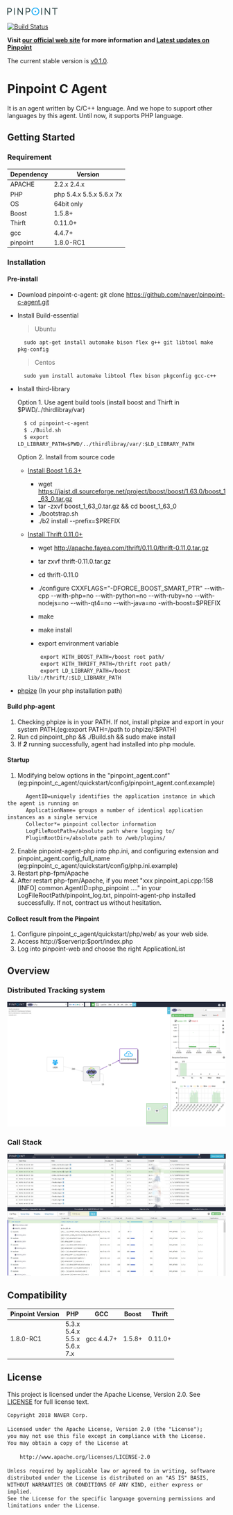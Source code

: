 ![Pinpoint](images/logo.png)

[![Build Status](https://travis-ci.com/naver/pinpoint-c-agent.svg?branch=dev)](https://travis-ci.com/naver/pinpoint-c-agent)

**Visit [our official web site](http://naver.github.io/pinpoint/) for more information and [Latest updates on Pinpoint](https://naver.github.io/pinpoint/news.html)**  


The current stable version is [v0.1.0](https://github.com/naver/pinpoint-c-agent/releases).

# Pinpoint C Agent

It is an agent written by C/C++ language. And we hope to support other languages by this agent. Until now, it supports PHP language.

## Getting Started

### Requirement

Dependency|Version
---|----
APACHE| 2.2.x 2.4.x
PHP| php 5.4.x 5.5.x 5.6.x 7x
OS| 64bit only
Boost | 1.5.8+
Thirft|0.11.0+
gcc| 4.4.7+
pinpoint| 1.8.0-RC1



### Installation

#### Pre-install
- Download pinpoint-c-agent:  git clone https://github.com/naver/pinpoint-c-agent.git
 

- Install Build-essential

    > Ubuntu 

        sudo apt-get install automake bison flex g++ git libtool make pkg-config

    > Centos
    
        sudo yum install automake libtool flex bison pkgconfig gcc-c++

- Install third-library  

    Option 1. Use agent build tools (install boost and Thirft in $PWD/../thirdlibray/var)

        $ cd pinpoint-c-agent
        $ ./Build.sh
        $ export LD_LIBRARY_PATH=$PWD/../thirdlibray/var/:$LD_LIBRARY_PATH

    Option 2. Install from source code
    - [Install Boost 1.6.3+](https://www.boost.org/doc/libs/1_63_0/doc/html/bbv2.html#bbv2.installation)
        - wget https://jaist.dl.sourceforge.net/project/boost/boost/1.63.0/boost_1_63_0.tar.gz
        - tar -zxvf boost_1_63_0.tar.gz && cd boost_1_63_0
        - ./bootstrap.sh
        - ./b2 install --prefix=$PREFIX
    
    - [Install Thrift 0.11.0+](http://thrift.apache.org/docs/install/)
        - wget http://apache.fayea.com/thrift/0.11.0/thrift-0.11.0.tar.gz
        - tar zxvf thrift-0.11.0.tar.gz  
        - cd thrift-0.11.0  
        - ./configure CXXFLAGS="-DFORCE_BOOST_SMART_PTR" --with-cpp --with-php=no --with-python=no --with-ruby=no --with-nodejs=no --with-qt4=no --with-java=no -with-boost=$PREFIX
        - make 
        - make install 
     
        - export environment variable

        ```
            export WITH_BOOST_PATH=/boost root path/
            export WITH_THRIFT_PATH=/thrift root path/
            export LD_LIBRARY_PATH=/boost lib/:/thrift/:$LD_LIBRARY_PATH
        ```


     
-  [phpize](http://php.net/manual/en/install.pecl.phpize.php) (In your php installation path)
  
#### Build php-agent

1. Checking phpize is in your PATH.
    If not, install phpize and export in your system PATH.(eg:export PATH=/path to phpize/:$PATH)
2. Run cd pinpoint_php && ./Build.sh  && sudo make install
3. If **_2_** running successfully, agent had installed into php module.

#### Startup 
1. Modifying below options in the "pinpoint_agent.conf" (eg:pinpoint_c_agent/quickstart/config/pinpoint_agent.conf.example)
```
      AgentID=uniquely identifies the application instance in which the agent is running on
      ApplicationName= groups a number of identical application instances as a single service
      Collector*= pinpoint collector information  
      LogFileRootPath=/absolute ​path where logging to/
      PluginRootDir​=/absolute path to /web/plugins/​
```
2. Enable pinpoint-agent-php into php.ini, and configuring extension and pinpoint_agent.config_full_name (eg:pinpoint_c_agent/quickstart/config/php.ini.example)
3. Restart php-fpm/Apache
4. After restart php-fpm/Apache, if you meet "xxx pinpoint_api.cpp:158 [INFO] common.AgentID=php_pinpoint ...." in your LogFileRootPath/pinpoint_log.txt, pinpoint-agent-php installed successfully. If not, contract us without hesitation. 

#### Collect result from the Pinpoint 
1. Configure pinpoint_c_agent/quickstart/php/web/ as your web side.
2. Access http://\$serverip:\$port/index.php 
3. Log into pinpoint-web and choose the right ApplicationList 

## Overview

### Distributed Tracking system
![CallStack](images/1.png)

### Call Stack
![CallStack](images/2.png)


## Compatibility

Pinpoint Version | PHP|GCC|Boost| Thrift|
---------------- | ----- | --------- |----|----|
1.8.0-RC1 | 5.3.x <br> 5.4.x <br> 5.5.x <br> 5.6.x <br> 7.x |gcc 4.4.7+|1.5.8+|0.11.0+|

## License
This project is licensed under the Apache License, Version 2.0.
See [LICENSE](LICENSE) for full license text.

```
Copyright 2018 NAVER Corp.

Licensed under the Apache License, Version 2.0 (the "License");
you may not use this file except in compliance with the License.
You may obtain a copy of the License at

    http://www.apache.org/licenses/LICENSE-2.0

Unless required by applicable law or agreed to in writing, software
distributed under the License is distributed on an "AS IS" BASIS,
WITHOUT WARRANTIES OR CONDITIONS OF ANY KIND, either express or implied.
See the License for the specific language governing permissions and
limitations under the License.
```
